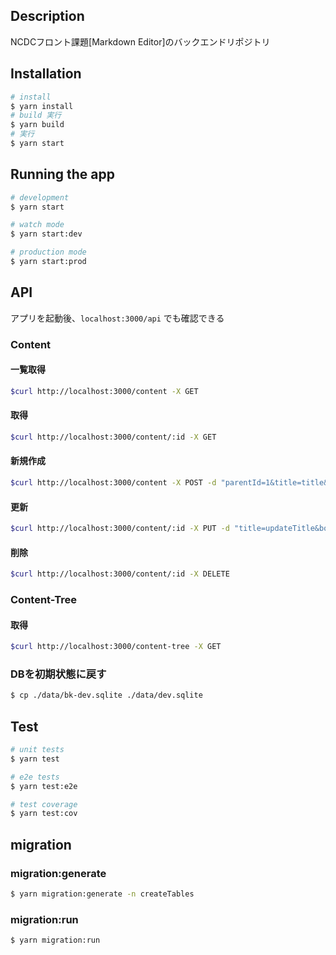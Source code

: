 ## Description
NCDCフロント課題[Markdown Editor]のバックエンドリポジトリ

## Installation

```bash
# install
$ yarn install
# build 実行
$ yarn build
# 実行
$ yarn start
```

## Running the app

```bash
# development
$ yarn start

# watch mode
$ yarn start:dev

# production mode
$ yarn start:prod
```


## API
アプリを起動後、`localhost:3000/api` でも確認できる

### Content

#### 一覧取得
```bash
$curl http://localhost:3000/content -X GET
```

#### 取得
```bash
$curl http://localhost:3000/content/:id -X GET
```

#### 新規作成
```bash
$curl http://localhost:3000/content -X POST -d "parentId=1&title=title&body=body"
```

#### 更新
```bash
$curl http://localhost:3000/content/:id -X PUT -d "title=updateTitle&body=updateBody"
```

#### 削除
```bash
$curl http://localhost:3000/content/:id -X DELETE
```


### Content-Tree
#### 取得
```bash
$curl http://localhost:3000/content-tree -X GET
```

### DBを初期状態に戻す
```bash
$ cp ./data/bk-dev.sqlite ./data/dev.sqlite
```

## Test

```bash
# unit tests
$ yarn test

# e2e tests
$ yarn test:e2e

# test coverage
$ yarn test:cov
```

## migration

### migration:generate
```bash
$ yarn migration:generate -n createTables
```


### migration:run
```bash
$ yarn migration:run
```
